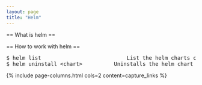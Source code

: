 ```yaml
---
layout: page
title: "Helm"
---
```


== What is helm ==

== How to work with helm ==

<pre>
$ helm list                           List the helm charts currently in use
$ helm uninstall &#60;chart&#62;          Uninstalls the helm chart from Kubernetes or Openshift
</pre>

{% include page-columns.html cols=2 content=capture_links %}
